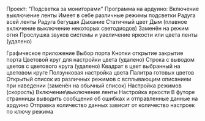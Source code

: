 Проект: "Подсветка за мониторами"
Программа на ардуино:
Включение выключение ленты
Имеет в себе различные режимы подсветки
Радуга всей ленты
Радуга бегущая
Дыхание
Статичный цвет
Дым (плавное включение  выключение некоторых светодиодов) Заменён на режим огня
Прослушка звуков системы и увеличение яркости или цвета ленты (удалено)

Графическое приложение 
Выбор порта
Кнопки открытие закрытие порта
Цветовой круг для настройки цвета (удалено)
Строка с выводом цветов с цветового круга (удалено)
Квадрат в цвет выбранный на цветовом круге
Ползунковая настройка цвета
Палитра готовых цветов
Открытый список из различных режимов с всплывающим описанием при наведении (заменён на обычный список)
Настройка режимов (скорость)
Включение\выключение ленты
Настройка яркости
В футоре странницы выводить сообщения об ошибках и отправленные данные на ардуино
Отправка количество данных зависит от количество настроек по ключу режима